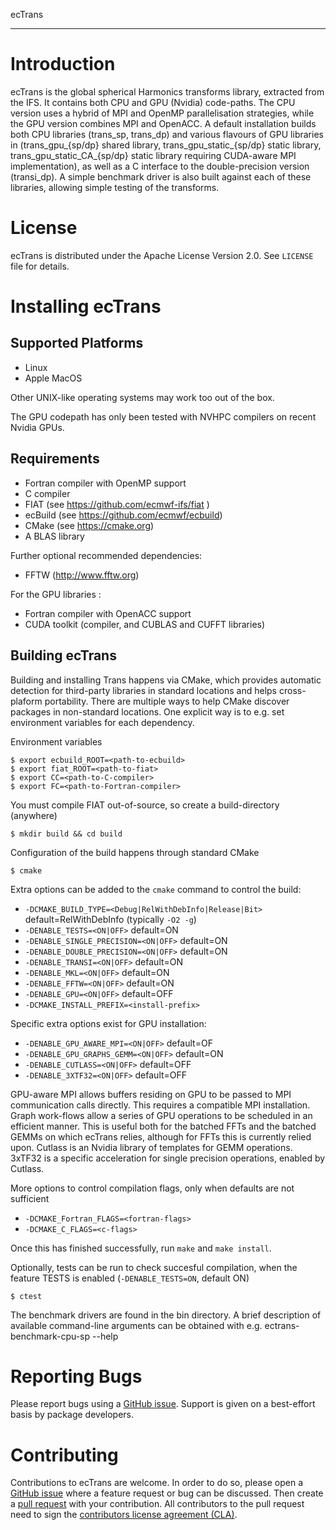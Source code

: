ecTrans
*******

Introduction
============

ecTrans is the global spherical Harmonics transforms library, extracted from the IFS.
It contains both CPU and GPU (Nvidia) code-paths.
The CPU version uses a hybrid of MPI and OpenMP parallelisation strategies, while the GPU version combines MPI and OpenACC.
A default installation builds both CPU libraries (trans_sp, trans_dp) and various flavours of GPU libraries in (trans_gpu_{sp/dp} shared library, trans_gpu_static_{sp/dp} static library, trans_gpu_static_CA_{sp/dp} static library requiring CUDA-aware MPI implementation), as well as a C interface to the double-precision version (transi_dp). A simple benchmark driver is also built against each of these libraries, allowing simple testing of the transforms.

License
=======

ecTrans is distributed under the Apache License Version 2.0.
See `LICENSE` file for details.

Installing ecTrans
==================

Supported Platforms
-------------------

- Linux
- Apple MacOS

Other UNIX-like operating systems may work too out of the box.

The GPU codepath has only been tested with NVHPC compilers on recent Nvidia GPUs.

Requirements
------------
- Fortran compiler with OpenMP support
- C compiler
- FIAT (see https://github.com/ecmwf-ifs/fiat )
- ecBuild (see https://github.com/ecmwf/ecbuild)
- CMake (see https://cmake.org)
- A BLAS library

Further optional recommended dependencies:
- FFTW (http://www.fftw.org)

For the GPU libraries :
- Fortran compiler with OpenACC support
- CUDA toolkit (compiler, and CUBLAS and CUFFT libraries)

Building ecTrans
----------------

Building and installing Trans happens via CMake, which provides automatic detection for
third-party libraries in standard locations and helps cross-plaform portability.
There are multiple ways to help CMake discover packages in non-standard locations.
One explicit way is to e.g. set environment variables for each dependency.

Environment variables 

    $ export ecbuild_ROOT=<path-to-ecbuild>
    $ export fiat_ROOT=<path-to-fiat>
    $ export CC=<path-to-C-compiler>
    $ export FC=<path-to-Fortran-compiler>

You must compile FIAT out-of-source, so create a build-directory (anywhere)

    $ mkdir build && cd build
 
Configuration of the build happens through standard CMake

    $ cmake

Extra options can be added to the `cmake` command to control the build:

 - `-DCMAKE_BUILD_TYPE=<Debug|RelWithDebInfo|Release|Bit>` default=RelWithDebInfo (typically `-O2 -g`)
 - `-DENABLE_TESTS=<ON|OFF>`            default=ON
 - `-DENABLE_SINGLE_PRECISION=<ON|OFF>` default=ON
 - `-DENABLE_DOUBLE_PRECISION=<ON|OFF>` default=ON
 - `-DENABLE_TRANSI=<ON|OFF>`           default=ON
 - `-DENABLE_MKL=<ON|OFF>`              default=ON
 - `-DENABLE_FFTW=<ON|OFF>`             default=ON
 - `-DENABLE_GPU=<ON|OFF>`              default=OFF
 - `-DCMAKE_INSTALL_PREFIX=<install-prefix>`

Specific extra options exist for GPU installation:
 - `-DENABLE_GPU_AWARE_MPI=<ON|OFF>`    default=OF
 - `-DENABLE_GPU_GRAPHS_GEMM=<ON|OFF>`  default=ON
 - `-DENABLE_CUTLASS=<ON|OFF>`          default=OFF
 - `-DENABLE_3XTF32=<ON|OFF>`           default=OFF

GPU-aware MPI allows buffers residing on GPU to be passed to MPI communication calls directly. This requires a compatible MPI installation.
Graph work-flows allow a series of GPU operations to be scheduled in an efficient manner. 
This is useful both for the batched FFTs and the batched GEMMs on which ecTrans relies, although for FFTs this is currently relied upon.
Cutlass is an Nvidia library of templates for GEMM operations. 3xTF32 is a specific acceleration for single precision operations, enabled by Cutlass.

More options to control compilation flags, only when defaults are not sufficient

 - `-DCMAKE_Fortran_FLAGS=<fortran-flags>`
 - `-DCMAKE_C_FLAGS=<c-flags>`

Once this has finished successfully, run ``make`` and ``make install``.

Optionally, tests can be run to check succesful compilation, when the feature TESTS is enabled (`-DENABLE_TESTS=ON`, default ON)

    $ ctest

The benchmark drivers are found in the bin directory.
A brief description of available command-line arguments can be obtained with e.g.
ectrans-benchmark-cpu-sp --help

Reporting Bugs
==============

Please report bugs using a [GitHub issue](https://github.com/ecmwf-ifs/ectrans/issues). Support is given on a best-effort basis by package developers.

Contributing
============

Contributions to ecTrans are welcome. In order to do so, please open a [GitHub issue](https://github.com/ecmwf-ifs/ectrans/issues) where a feature request or bug can be discussed. Then create a [pull request](https://github.com/ecmwf-ifs/ectrans/pulls) with your contribution. All contributors to the pull request need to sign the [contributors license agreement (CLA)](https://claassistant.ecmwf.int/ecmwf-ifs/ectrans).

